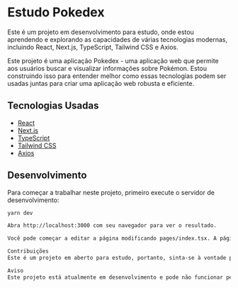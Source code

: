 # Estudo Pokedex

Este é um projeto em desenvolvimento para estudo, onde estou aprendendo e explorando as capacidades de várias tecnologias modernas, incluindo React, Next.js, TypeScript, Tailwind CSS e Axios.

Este projeto é uma aplicação Pokedex - uma aplicação web que permite aos usuários buscar e visualizar informações sobre Pokémon. Estou construindo isso para entender melhor como essas tecnologias podem ser usadas juntas para criar uma aplicação web robusta e eficiente.

## Tecnologias Usadas

- [React](https://reactjs.org/)
- [Next.js](https://nextjs.org/)
- [TypeScript](https://www.typescriptlang.org/)
- [Tailwind CSS](https://tailwindcss.com/)
- [Axios](https://axios-http.com/)

## Desenvolvimento

Para começar a trabalhar neste projeto, primeiro execute o servidor de desenvolvimento:

```bash
yarn dev

Abra http://localhost:3000 com seu navegador para ver o resultado.

Você pode começar a editar a página modificando pages/index.tsx. A página é atualizada automaticamente à medida que você edita o arquivo.

Contribuições
Este é um projeto em aberto para estudo, portanto, sinta-se à vontade para contribuir com ideias, sugestões de melhorias ou correções de bugs. Agradeço qualquer feedback ou contribuição!

Aviso
Este projeto está atualmente em desenvolvimento e pode não funcionar perfeitamente. Esteja ciente disso ao usar o aplicativo.
```